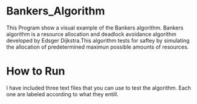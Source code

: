 # Bankers_Algorithm
This Program show a visual example of the Bankers algorithm. Bankers algorithm is a resource allocation and deadlock avoidance algorithm developed by Edsger Dijkstra.This algorithm tests for saftey by simulating the allocation of predetermined maximun possible amounts of resources. 
# How to Run
I have included three text files that you can use to test the algorithm. Each one are labeled according to what they entill.
